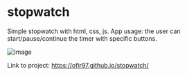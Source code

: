 # stopwatch
Simple stopwatch with html, css, js.
App usage: the user can start/pause/continue the timer with specific buttons.

![image](https://github.com/Ofir97/stopwatch/assets/93199708/3ae69182-cb99-4d39-ba0d-b153831acc41)

Link to project: https://ofir97.github.io/stopwatch/
